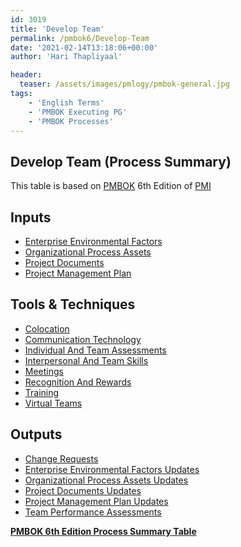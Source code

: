 ```yaml
---
id: 3019   
title: 'Develop Team'
permalink: /pmbok6/Develop-Team
date: '2021-02-14T13:18:06+00:00'
author: 'Hari Thapliyaal'

header:
  teaser: /assets/images/pmlogy/pmbok-general.jpg
tags:
    - 'English Terms'
    - 'PMBOK Executing PG'
    - 'PMBOK Processes'
---
```


## Develop Team (Process Summary)

This table is based on [PMBOK](https://www.pmi.org/pmbok-guide-standards) 6th Edition of [PMI](https://www.pmi.org)

## **Inputs**

- [Enterprise Environmental Factors](/pmbok6/enterprise-environmental-factors)
- [Organizational Process Assets](/pmbok6/organizational-process-assets)
- [Project Documents](/pmbok6/project-documents)
- [Project Management Plan](/pmbok6/project-management-plan)

## **Tools & Techniques**

- [Colocation](/pmbok6/colocation)
- [Communication Technology](/pmbok6/communication-technology)
- [Individual And Team Assessments](/pmbok6/individual-and-team-assessments)
- [Interpersonal And Team Skills](/pmbok6/interpersonal-and-team-skills)
- [Meetings](/pmbok6/meetings)
- [Recognition And Rewards](/pmbok6/recognition-and-rewards)
- [Training](/pmbok6/training)
- [Virtual Teams](/pmbok6/virtual-teams)

## **Outputs**

- [Change Requests](/pmbok6/change-requests)
- [Enterprise Environmental Factors Updates](/pmbok6/enterprise-environmental-factors-updates)
- [Organizational Process Assets Updates](/pmbok6/organizational-process-assets-updates)
- [Project Documents Updates](/pmbok6/project-documents-updates)
- [Project Management Plan Updates](/pmbok6/project-management-plan-updates)
- [Team Performance Assessments](/pmbok6/team-performance-assessments)

**[PMBOK 6th Edition Process Summary Table](process-groups-and-processes-in-pmbok6/)**